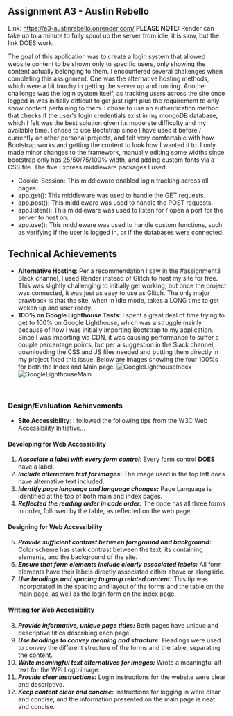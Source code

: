 ## Assignment A3 - Austin Rebello

Link: https://a3-austinrebello.onrender.com/
**PLEASE NOTE:** Render can take up to a minute to fully spool up the server from idle, it is slow, but the link DOES work.

The goal of this application was to create a login system that allowed website content to be shown only to specific users, only showing the content actually belonging to them.
I encountered several challenges when completing this assignment. One was the alternative hosting methods, which were a bit touchy in getting the server up and running.
Another challenge was the login system itself, as tracking users across the site once logged in was initially difficult to get just right plus the requirement to only show content pertaining to them.
I chose to use an authentication method that checks if the user's login credentials exist in my mongoDB database, which I felt was the best solution given its moderate difficulty and my available time.
I chose to use Bootstrap since I have used it before / currently on other personal projects, and felt very comfortable with how Bootstrap works and getting the content to look how I wanted it to.
I only made minor changes to the framework, manually editing some widths since bootstrap only has 25/50/75/100% width, and adding custom fonts via a CSS file.
The five Express middleware packages I used:
  - Cookie-Session: This middleware enabled login tracking across all pages.
  - app.get(): This middleware was used to handle the GET requests.
  - app.post(): This middleware was used to handle the POST requests.
  - app.listen(): This middleware was used to listen for / open a port for the server to host on.
  - app.use(): This middleware was used to handle custom functions, such as verifying if the user is logged in, or if the databases were connected.

## Technical Achievements
- **Alternative Hosting**: Per a recommendation I saw in the #assignment3 Slack channel, I used Render instead of Glitch to host my site for free. This was slightly challenging to initially get working, but once the project was connected, it was just as easy to use as Glitch. The only major drawback is that the site, when in idle mode, takes a LONG time to get woken up and user ready.
- **100% on Google Lighthouse Tests**: I spent a great deal of time trying to get to 100% on Google Lighthouse, which was a struggle mainly because of how I was initially importing Bootstrap to my application. Since I was importing via CDN, it was causing performance to suffer a couple percentage points, but per a suggestion in the Slack channel, downloading the CSS and JS files needed and putting them directly in my project fixed this issue. Below are images showing the four 100%s for both the Index and Main page.
![GoogleLighthouseIndex](https://github.com/AustinRebello/a3-AustinRebello/assets/55983501/a891b3a9-5ab3-4f88-8d51-1d69e97e5942)
![GoogleLighthouseMain](https://github.com/AustinRebello/a3-AustinRebello/assets/55983501/df758c51-dec4-41e9-96ac-5ef3ae8fac9e)

<br>

### Design/Evaluation Achievements
- **Site Accessibility**: I followed the following tips from the W3C Web Accessibility Initiative...
#### Developing for Web Accessibility
1. ***Associate a label with every form control***: Every form control **DOES** have a label.
2. ***Include alternative text for images:*** The image used in the top left does have alternative text included.
3. ***Identify page language and language changes:*** Page Language is identified at the top of both main and index pages.
4. ***Reflected the reading order in code order:*** The code has all three forms in order, followed by the table, as reflected on the web page.

#### Designing for Web Accessibility
5. ***Provide sufficient contrast between foreground and background:*** Color scheme has stark contrast between the text, its containing elements, and the background of the site.
6. ***Ensure that form elements include clearly associated labels:*** All form elements have their labels directly associated either above or alongside.
7. ***Use headings and spacing to group related content:*** This tip was incorporated in the spacing and layout of the forms and the table on the main page, as well as the login form on the index page.

#### Writing for Web Accessibility
8. ***Provide informative, unique page titles:*** Both pages have unique and descriptive titles describing each page.
9. ***Use headings to convey meaning and structure:*** Headings were used to convey the different structure of the forms and the table, separating the content.
10. ***Write meaningful text alternatives for images:*** Wrote a meaningful alt text for the WPI Logo image.
11. ***Provide clear instructions:*** Login instructions for the website were clear and descriptive.
12. ***Keep content clear and concise:*** Instructions for logging in were clear and concise, and the information presented on the main page is neat and concise.
